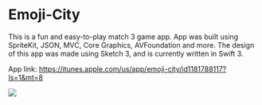 # Emoji-City
This is a fun and easy-to-play match 3 game app. App was built using SpriteKit, JSON, MVC, Core Graphics, AVFoundation and more. The design of this app was made using Sketch 3, and is currently written in Swift 3.


App link: https://itunes.apple.com/us/app/emoji-city/id1181788117?ls=1&mt=8 

![](https://media.giphy.com/media/e56xQigH5PK80/giphy.gif)

